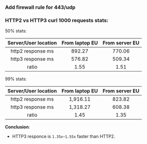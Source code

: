 ### **Add firewall rule for 443/udp**

### HTTP2 vs HTTP3 curl 1000 requests stats:

50% stats:

**Server/User location**|**From laptop EU**|**From server EU**
:-----:|:-----:|:-----:
http2 response ms|892.27|770.06
http3 response ms|576.82|509.34
ratio|1.55|1.51

99% stats:

**Server/User location**|**From laptop EU**|**From server EU**
:-----:|:-----:|:-----:
http2 response ms|1,916.11|823.82
http3 response ms|1,318.27|608.38
ratio|1.45|1.35

**Conclusion**: 
- HTTP3 responce is `1.35x`-`1.55x` faster than HTTP2.